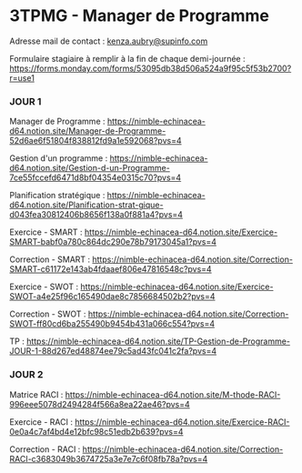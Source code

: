 # 3TPMG - Manager de Programme

Adresse mail de contact : kenza.aubry@supinfo.com

Formulaire stagiaire à remplir à la fin de chaque demi-journée : https://forms.monday.com/forms/53095db38d506a524a9f95c5f53b2700?r=use1

### JOUR 1

Manager de Programme : https://nimble-echinacea-d64.notion.site/Manager-de-Programme-52d6ae6f51804f838812fd9a1e592068?pvs=4

Gestion d'un programme : https://nimble-echinacea-d64.notion.site/Gestion-d-un-Programme-7ce55fccefd6471d8bf04354e0315c70?pvs=4

Planification stratégique : https://nimble-echinacea-d64.notion.site/Planification-strat-gique-d043fea30812406b8656f138a0f881a4?pvs=4

Exercice - SMART : https://nimble-echinacea-d64.notion.site/Exercice-SMART-babf0a780c864dc290e78b79173045a1?pvs=4

Correction - SMART : https://nimble-echinacea-d64.notion.site/Correction-SMART-c61172e143ab4fdaaef806e47816548c?pvs=4

Exercice - SWOT : https://nimble-echinacea-d64.notion.site/Exercice-SWOT-a4e25f96c165490dae8c7856684502b2?pvs=4

Correction - SWOT : https://nimble-echinacea-d64.notion.site/Correction-SWOT-ff80cd6ba255490b9454b431a066c554?pvs=4

TP : https://nimble-echinacea-d64.notion.site/TP-Gestion-de-Programme-JOUR-1-88d267ed48874ee79c5ad43fc041c2fa?pvs=4

### JOUR 2

Matrice RACI : https://nimble-echinacea-d64.notion.site/M-thode-RACI-996eee5078d2494284f566a8ea22ae46?pvs=4

Exercice - RACI : https://nimble-echinacea-d64.notion.site/Exercice-RACI-0e0a4c7af4bd4e12bfc98c51edb2b639?pvs=4

Correction - RACI : https://nimble-echinacea-d64.notion.site/Correction-RACI-c3683049b3674725a3e7e7c6f08fb78a?pvs=4
